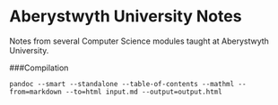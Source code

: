 Aberystwyth University Notes
============================

Notes from several Computer Science modules taught at Aberystwyth University.

###Compilation

`pandoc --smart --standalone --table-of-contents --mathml --from=markdown --to=html input.md --output=output.html`
